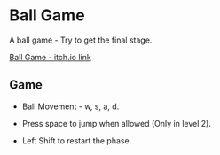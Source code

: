 # Ball Game

A ball game - Try to get the final stage.

[Ball Game - itch.io link](https://arielgamedev.itch.io/ball-game) 

## Game

* Ball Movement - w, s, a, d.

* Press space to jump when allowed (Only in level 2).

* Left Shift to restart the phase.



